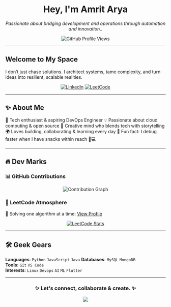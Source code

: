 <h1 align="center">Hey, I'm Amrit Arya </h1>
<p align="center"><i>Passionate about bridging development and operations through automation and innovation..</i></p>

<p align="center">
  <img src="https://komarev.com/ghpvc/?username=amrit-arya&label=Profile%20Views&color=0e75b6&style=flat-square" alt="GitHub Profile Views" />
</p>

---

##  Welcome to My Space  

I don’t just chase solutions. I architect systems, tame complexity, and turn ideas into resilient, scalable realities.

<div align="center">

[![LinkedIn](https://img.shields.io/badge/LinkedIn-0A66C2?style=for-the-badge&logo=linkedin&logoColor=white)](https://linkedin.com/in/amrit-arya)
[![LeetCode](https://img.shields.io/badge/LeetCode-FFA116?style=for-the-badge&logo=leetcode&logoColor=black)](https://leetcode.com/u/amrit-arya/)

</div>

---

## ✨ About Me

🚀 Tech enthusiast & aspiring DevOps Engineer
💡 Passionate about cloud computing & open source
🎥 Creative mind who blends tech with storytelling
🌍 Loves building, collaborating & learning every day
🤖 Fun fact: I debug faster when I have snacks within reach 🍕💻

---

## 🔥 Dev Marks

### 📊 GitHub Contributions  
<p align="center">
  <img src="https://github-readme-activity-graph.vercel.app/graph?username=amrit-arya&theme=react-dark&hide_border=true" alt="Contribution Graph">
</p>

### 🧠 LeetCode Atmosphere 
📍 Solving one algorithm at a time: [View Profile](https://leetcode.com/u/amrit-arya/)  
<p align="center">
  <a href="https://leetcode.com/u/amrit-arya/">
    <img src="https://leetcard.jacoblin.cool/amrit-arya?theme=light&font=Tinos&ext=heatmap" alt="LeetCode Stats">
  </a>
</p>

---

## 🛠️ Geek Gears  

**Languages**: `Python` `JavaScript` `Java`
**Databases**: `MySQL` `MongoDB`  
**Tools**: `Git` `VS Code`  
**Interests**: `Linux` `Devops` `AI` `ML` `Flutter`

---

<h3 align="center">✨ Let's connect, collaborate & create. ✨</h3>
<p align="center">
  <img src="https://readme-typing-svg.herokuapp.com/?lines=Creating+change+with+Code.;Ideas+into+Impact.;Code.+Collaborate.+Create.;Resting+on+Caffeine...&center=true&width=500&color=F7F7F7&vCenter=true&size=18">
</p>
